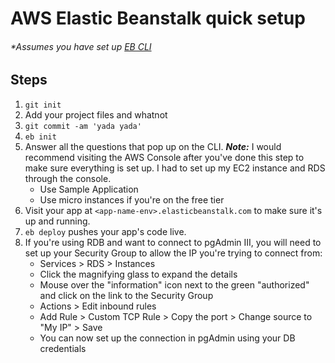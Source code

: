 # AWS Elastic Beanstalk quick setup

###### *Assumes you have set up [EB CLI](http://docs.aws.amazon.com/elasticbeanstalk/latest/dg/command-reference-eb.html)

## Steps

1. `git init`
2. Add your project files and whatnot
3. `git commit -am 'yada yada'`
4. `eb init`
5. Answer all the questions that pop up on the CLI. **_Note:_** I would recommend visiting the AWS Console after you've done this step to make sure everything is set up. I had to set up my EC2 instance and RDS through the console.
    - Use Sample Application
    - Use micro instances if you're on the free tier
6. Visit your app at `<app-name-env>.elasticbeanstalk.com` to make sure it's up and running.
7. `eb deploy` pushes your app's code live.
8. If you're using RDB and want to connect to pgAdmin III, you will need to set up your Security Group to allow the IP you're trying to connect from:
    - Services > RDS > Instances
    - Click the magnifying glass to expand the details
    - Mouse over the "information" icon next to the green "authorized" and click on the link to the Security Group
    - Actions > Edit inbound rules
    - Add Rule > Custom TCP Rule > Copy the port > Change source to "My IP" > Save
    - You can now set up the connection in pgAdmin using your DB credentials